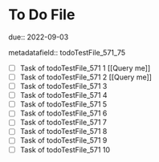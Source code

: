 # To Do File

due:: 2022-09-03

metadatafield:: todoTestFile_571_75

- [ ] Task of todoTestFile_571 1 [[Query me]]
- [ ] Task of todoTestFile_571 2 [[Query me]]
- [ ] Task of todoTestFile_571 3
- [ ] Task of todoTestFile_571 4
- [ ] Task of todoTestFile_571 5
- [ ] Task of todoTestFile_571 6
- [ ] Task of todoTestFile_571 7
- [ ] Task of todoTestFile_571 8
- [ ] Task of todoTestFile_571 9
- [ ] Task of todoTestFile_571 10
